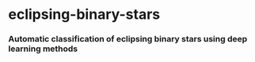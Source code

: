 # eclipsing-binary-stars
### Automatic classification of eclipsing binary stars using deep learning methods

